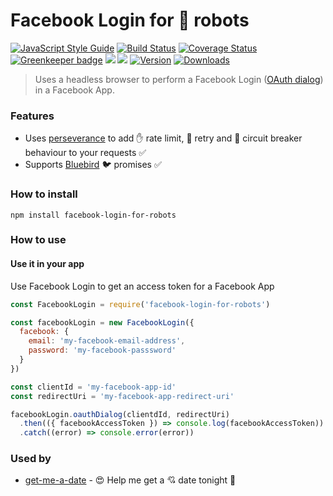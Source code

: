 # Facebook Login for 🤖 robots

[![JavaScript Style Guide](https://img.shields.io/badge/code%20style-standard-brightgreen.svg)](http://standardjs.com/)
[![Build Status](https://travis-ci.org/hfreire/facebook-login-for-robots.svg?branch=master)](https://travis-ci.org/hfreire/facebook-login-for-robots)
[![Coverage Status](https://coveralls.io/repos/github/hfreire/facebook-login-for-robots/badge.svg?branch=master)](https://coveralls.io/github/hfreire/facebook-login-for-robots?branch=master)
[![Greenkeeper badge](https://badges.greenkeeper.io/hfreire/facebook-login-for-robots.svg)](https://greenkeeper.io/)
[![](https://img.shields.io/github/release/hfreire/facebook-login-for-robots.svg)](https://github.com/hfreire/facebook-login-for-robots/releases)
[![](https://img.shields.io/badge/license-MIT-blue.svg)](LICENSE)
[![Version](https://img.shields.io/npm/v/facebook-login-for-robots.svg)](https://www.npmjs.com/package/facebook-login-for-robots)
[![Downloads](https://img.shields.io/npm/dt/facebook-login-for-robots.svg)](https://www.npmjs.com/package/facebook-login-for-robots) 

> Uses a headless browser to perform a Facebook Login ([OAuth dialog](https://developers.facebook.com/docs/facebook-login/manually-build-a-login-flow)) in a Facebook App.

### Features
* Uses [perseverance](https://github.com/hfreire/perseverance) to add :raised_hand: rate limit, :poop: retry and :traffic_light: circuit breaker behaviour to your requests :white_check_mark:  
* Supports [Bluebird](https://github.com/petkaantonov/bluebird) :bird: promises :white_check_mark:

### How to install
```
npm install facebook-login-for-robots
```

### How to use

#### Use it in your app
Use Facebook Login to get an access token for a Facebook App
```javascript
const FacebookLogin = require('facebook-login-for-robots')

const facebookLogin = new FacebookLogin({
  facebook: {
    email: 'my-facebook-email-address', 
    password: 'my-facebook-passsword'
  }
})

const clientId = 'my-facebook-app-id'
const redirectUri = 'my-facebook-app-redirect-uri'

facebookLogin.oauthDialog(clientdId, redirectUri)
  .then(({ facebookAccessToken }) => console.log(facebookAccessToken))
  .catch((error) => console.error(error))
```

### Used by
* [get-me-a-date](https://github.com/hfreire/get-me-a-date) - :heart_eyes: Help me get a :cupid: date tonight :first_quarter_moon_with_face:
